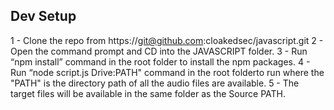 ## Dev Setup ##

1 - Clone the repo from https://git@github.com:cloakedsec/javascript.git
2 - Open the command prompt and CD into the JAVASCRIPT folder.
3 - Run “npm install” command in the root folder to install the npm packages.
4 - Run “node script.js Drive:PATH" command in the root folderto run where the "PATH" is the directory path of all the audio files are available.
5 - The target files will be available in the same folder as the Source PATH.
